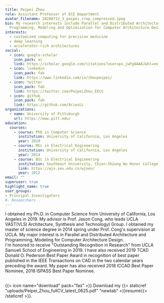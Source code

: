 ```yaml
---
title: Peipei Zhou
role: Assistant Professor of ECE Department
avatar_filename: 20200712_3_peipei_crop_compressed.jpeg
bio: My research interests include Parallel and Distributed Architecture and
  Programming, Modeling and Optimization for Computer Architecture Design
interests:
  - customized computing for precision medicine
  - deep learning
  - accelerator-rich architectures
social:
  - icon: google-scholar
    icon_pack: ai
    link: https://scholar.google.com/citations?user=px_jwFgAAAAJ&hl=en
  - icon: linkedin
    icon_pack: fab
    link: https://www.linkedin.com/in/zhoupeipei/
  - icon: twitter
    icon_pack: fab
    link: https://twitter.com/PeipeiZhou_EECS
  - icon: github
    icon_pack: fab
    link: https://github.com/AriesLL
organizations:
  - name: University of Pittsburgh
    url: https://www.pitt.edu/
education:
  courses:
    - course: PhD in Computer Science
      institution: University of California, Los Angeles
      year: 2019
    - course: MSc in Electrical Engineering
      institution: University of California, Los Angeles
      year: 2014
    - course: BSc in Electrical Engineering
      institution: Southeast University, Chien-Shiung Wu Honor College
      link: https://wjx.seu.edu.cn/wjxen/
      year: 2012
email: ""
superuser: true
highlight_name: true
user_groups:
- Principal Investigators
#- Researchers
---
```

I obtained my Ph.D. in Computer Science from University of California, Los Angeles in 2019. My advisor is Prof. Jason Cong, who leads UCLA VAST(VLSI Architecture, Synthesis and Technology) Group. I obtained my master of science degree in 2014 spring under Prof. Cong's supervision at UCLA. My major interest is in Parallel and Distributed Architecture and Programming, Modeling for Computer Architecture Design.\
I'm honored to receive "Outstanding Recognition in Research" from UCLA Samueli School of Engineering in 2019. I have also received 2019 TCAD Donald O. Pederson Best Paper Award in recognition of best paper published in the IEEE Transactions on CAD in the two calendar years preceding the award. My paper has also received 2018 ICCAD Best Paper Nominee, 2018 ISPASS Best Paper Nominee.

\
{{< icon name="download" pack="fas" >}} Download my {{< staticref "uploads/Peipei_Zhou_fullCV_latest_0625.pdf" "newtab" >}}resumé{{< /staticref >}}.
